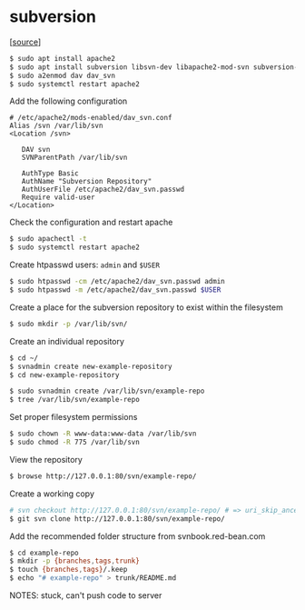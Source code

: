 # subversion

[[source](https://computingforgeeks.com/how-to-install-svn-server-on-ubuntu-debian/)]

```bash
$ sudo apt install apache2
$ sudo apt install subversion libsvn-dev libapache2-mod-svn subversion-tools
$ sudo a2enmod dav dav_svn
$ sudo systemctl restart apache2
```

Add the following configuration

```
# /etc/apache2/mods-enabled/dav_svn.conf
Alias /svn /var/lib/svn
<Location /svn>

   DAV svn
   SVNParentPath /var/lib/svn

   AuthType Basic
   AuthName "Subversion Repository"
   AuthUserFile /etc/apache2/dav_svn.passwd
   Require valid-user
</Location>
```

Check the configuration and restart apache

```bash
$ sudo apachectl -t
$ sudo systemctl restart apache2
```

Create htpasswd users: `admin` and `$USER` 

```bash
$ sudo htpasswd -cm /etc/apache2/dav_svn.passwd admin
$ sudo htpasswd -m /etc/apache2/dav_svn.passwd $USER
```

Create a place for the subversion repository to exist within the filesystem

```bash
$ sudo mkdir -p /var/lib/svn/
```

Create an individual repository

```bash
$ cd ~/
$ svnadmin create new-example-repository
$ cd new-example-repository
```


```bash
$ sudo svnadmin create /var/lib/svn/example-repo
$ tree /var/lib/svn/example-repo
```

Set proper filesystem permissions

```bash
$ sudo chown -R www-data:www-data /var/lib/svn
$ sudo chmod -R 775 /var/lib/svn
```

View the repository 

```bash
$ browse http://127.0.0.1:80/svn/example-repo/
```

Create a working copy

```bash
# svn checkout http://127.0.0.1:80/svn/example-repo/ # => uri_skip_ancestor: Assertion `svn_uri_is_canonical(child_uri, NULL)' failed.
$ git svn clone http://127.0.0.1:80/svn/example-repo/
```

Add the recommended folder structure from svnbook.red-bean.com

```bash
$ cd example-repo
$ mkdir -p {branches,tags,trunk}
$ touch {branches,tags}/.keep
$ echo "# example-repo" > trunk/README.md
```

NOTES: stuck, can't push code to server


